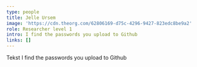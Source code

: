```yaml
---
type: people
title: Jelle Ursem
image: 'https://cdn.theorg.com/62806169-d75c-4296-9427-823edc8be9a2'
role: Researcher level 1
intro: I find the passwords you upload to Github
links: []
---
```

Tekst I find the passwords you upload to Github
